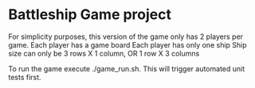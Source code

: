 # Battleship Game project

For simplicity purposes, this version of the game only has 2 players per game.
Each player has a game board
Each player has only one ship
Ship size can only be 3 rows X 1 column, OR 1 row X 3 columns

To run the game
execute ./game_run.sh. 
This will trigger automated unit tests first.